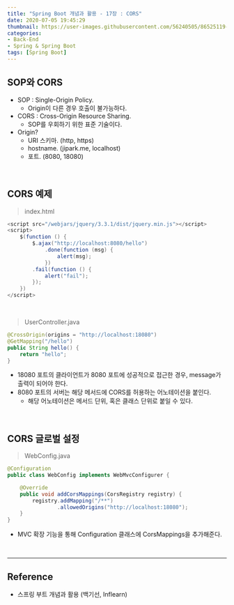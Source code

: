```yaml
---
title: "Spring Boot 개념과 활용 - 17장 : CORS"
date: 2020-07-05 19:45:29
thumbnail: https://user-images.githubusercontent.com/56240505/86525119-eea35780-bebd-11ea-8fbd-ceacfdfae2c6.png
categories:
- Back-End
- Spring & Spring Boot
tags: [Spring Boot]
---
```


## SOP와 CORS

* SOP : Single-Origin Policy.
  * Origin이 다른 경우 호출이 불가능하다.
* CORS : Cross-Origin Resource Sharing.
  * SOP를 우회하기 위한 표준 기술이다.
* Origin?
  * URI 스키마. (http, https)
  * hostname. (jipark.me, localhost)
  * 포트. (8080, 18080)

<br>

## CORS 예제

> index.html

```java
<script src="/webjars/jquery/3.3.1/dist/jquery.min.js"></script>
<script>
    $(function () {
        $.ajax("http://localhost:8080/hello")
            .done(function (msg) {
                alert(msg);
            })
        .fail(function () {
            alert("fail");
        });
    })
</script>
```

<br>

> UserController.java

```java
@CrossOrigin(origins = "http://localhost:18080")
@GetMapping("/hello")
public String hello() {
    return "hello";
}
```

* 18080 포트의 클라이언트가 8080 포트에 성공적으로 접근한 경우, message가 출력이 되어야 한다.
* 8080 포트의 서버는 해당 메서드에 CORS를 허용하는 어노테이션을 붙인다.
  * 해당 어노테이션은 메서드 단위, 혹은 클래스 단위로 붙일 수 있다.

<br>

## CORS 글로벌 설정

> WebConfig.java

```java
@Configuration
public class WebConfig implements WebMvcConfigurer {

    @Override
    public void addCorsMappings(CorsRegistry registry) {
        registry.addMapping("/**")
                .allowedOrigins("http://localhost:18080");
    }
}
```

* MVC 확장 기능을 통해 Configuration 클래스에 CorsMappings을 추가해준다.

<br>

---

## Reference

* 스프링 부트 개념과 활용 (백기선, Inflearn)
